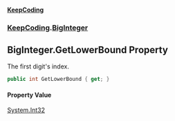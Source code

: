 #### [KeepCoding](index.md 'index')
### [KeepCoding](KeepCoding.md 'KeepCoding').[BigInteger](BigInteger.md 'KeepCoding.BigInteger')
## BigInteger.GetLowerBound Property
The first digit's index.  
```csharp
public int GetLowerBound { get; }
```
#### Property Value
[System.Int32](https://docs.microsoft.com/en-us/dotnet/api/System.Int32 'System.Int32')
